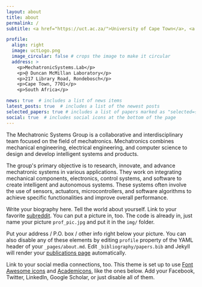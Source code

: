 ```yaml
---
layout: about
title: about
permalink: /
subtitle: <a href="https://uct.ac.za/">University of Cape Town</a>, <a href="https://ebe.uct.ac.za/departments-departmental-overview/department-mechanical-engineering">Department of Mechanical Engineering</a>

profile:
  align: right
  image: uctLogo.png
  image_circular: false # crops the image to make it circular
  address: >
    <p>MechatronicSystems.Lab</p>
    <p>@ Duncan McMillan Laboratory</p>
    <p>217 Library Road, Rondebosch</p>
    <p>Cape Town, 7701</p>
    <p>South Africa</p>

news: true  # includes a list of news items
latest_posts: true  # includes a list of the newest posts
selected_papers: true # includes a list of papers marked as "selected={true}"
social: true  # includes social icons at the bottom of the page
---
```

The Mechatronic Systems Group is a collaborative and interdisciplinary team focused on the field of mechatronics. Mechatronics combines mechanical engineering, electrical engineering, and computer science to design and develop intelligent systems and products.

The group's primary objective is to research, innovate, and advance mechatronic systems in various applications. They work on integrating mechanical components, electronics, control systems, and software to create intelligent and autonomous systems. These systems often involve the use of sensors, actuators, microcontrollers, and software algorithms to achieve specific functionalities and improve overall performance.

Write your biography here. Tell the world about yourself. Link to your favorite [subreddit](http://reddit.com). You can put a picture in, too. The code is already in, just name your picture `prof_pic.jpg` and put it in the `img/` folder.

Put your address / P.O. box / other info right below your picture. You can also disable any of these elements by editing `profile` property of the YAML header of your `_pages/about.md`. Edit `_bibliography/papers.bib` and Jekyll will render your [publications page](/al-folio/publications/) automatically.

Link to your social media connections, too. This theme is set up to use [Font Awesome icons](http://fortawesome.github.io/Font-Awesome/) and [Academicons](https://jpswalsh.github.io/academicons/), like the ones below. Add your Facebook, Twitter, LinkedIn, Google Scholar, or just disable all of them.
